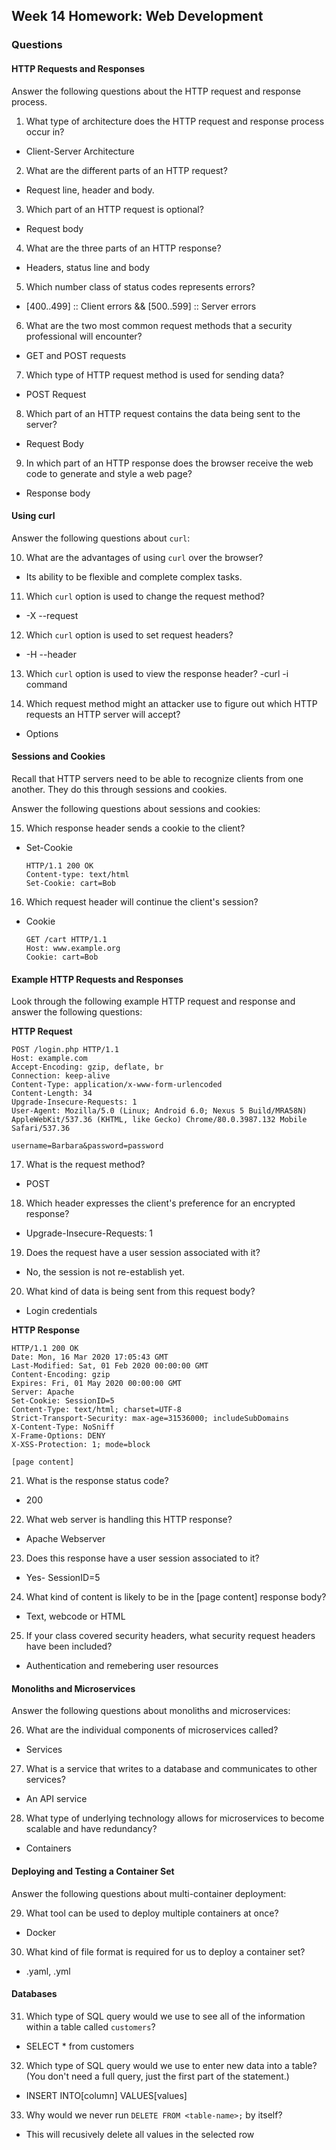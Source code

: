 ## Week 14 Homework: Web Development

### Questions 


#### HTTP Requests and Responses

Answer the following questions about the HTTP request and response process.

1. What type of architecture does the HTTP request and response process occur in?
- Client-Server Architecture

2. What are the different parts of an HTTP request? 
- Request line, header and body.

3. Which part of an HTTP request is optional?
- Request body

4. What are the three parts of an HTTP response?
- Headers, status line and body

5. Which number class of status codes represents errors?
- [400..499] :: Client errors && [500..599] :: Server errors
6. What are the two most common request methods that a security professional will encounter?
- GET and POST requests

7. Which type of HTTP request method is used for sending data?
- POST Request

8. Which part of an HTTP request contains the data being sent to the server?
- Request Body

9. In which part of an HTTP response does the browser receive the web code to generate and style a web page?
- Response body

#### Using curl

Answer the following questions about `curl`:

10. What are the advantages of using `curl` over the browser?
- Its ability to be flexible and complete complex tasks.

11. Which `curl` option is used to change the request method?
- -X --request

12. Which `curl` option is used to set request headers?
- -H --header

13. Which `curl` option is used to view the response header?
-curl -i command

14. Which request method might an attacker use to figure out which HTTP requests an HTTP server will accept?
- Options

#### Sessions and Cookies

Recall that HTTP servers need to be able to recognize clients from one another. They do this through sessions and cookies.

Answer the following questions about sessions and cookies:

15. Which response header sends a cookie to the client?
- Set-Cookie

    ```HTTP
    HTTP/1.1 200 OK
    Content-type: text/html
    Set-Cookie: cart=Bob
    ```

16. Which request header will continue the client's session?
- Cookie

    ```HTTP
    GET /cart HTTP/1.1
    Host: www.example.org
    Cookie: cart=Bob
    ```

#### Example HTTP Requests and Responses

Look through the following example HTTP request and response and answer the following questions:

**HTTP Request**

```HTTP
POST /login.php HTTP/1.1
Host: example.com
Accept-Encoding: gzip, deflate, br
Connection: keep-alive
Content-Type: application/x-www-form-urlencoded
Content-Length: 34
Upgrade-Insecure-Requests: 1
User-Agent: Mozilla/5.0 (Linux; Android 6.0; Nexus 5 Build/MRA58N) AppleWebKit/537.36 (KHTML, like Gecko) Chrome/80.0.3987.132 Mobile Safari/537.36

username=Barbara&password=password
```

17. What is the request method?
- POST

18. Which header expresses the client's preference for an encrypted response?
- Upgrade-Insecure-Requests: 1
19. Does the request have a user session associated with it?
- No, the session is not re-establish yet.
20. What kind of data is being sent from this request body?
- Login credentials

**HTTP Response**

```HTTP
HTTP/1.1 200 OK
Date: Mon, 16 Mar 2020 17:05:43 GMT
Last-Modified: Sat, 01 Feb 2020 00:00:00 GMT
Content-Encoding: gzip
Expires: Fri, 01 May 2020 00:00:00 GMT
Server: Apache
Set-Cookie: SessionID=5
Content-Type: text/html; charset=UTF-8
Strict-Transport-Security: max-age=31536000; includeSubDomains
X-Content-Type: NoSniff
X-Frame-Options: DENY
X-XSS-Protection: 1; mode=block

[page content]
```

21. What is the response status code?
- 200 

22. What web server is handling this HTTP response?
- Apache Webserver

23. Does this response have a user session associated to it?
- Yes- SessionID=5

24. What kind of content is likely to be in the [page content] response body?
- Text, webcode or HTML

25. If your class covered security headers, what security request headers have been included?
- Authentication and remebering user resources

#### Monoliths and Microservices

Answer the following questions about monoliths and microservices:

26. What are the individual components of microservices called?
- Services

27. What is a service that writes to a database and communicates to other services?
- An API service

28. What type of underlying technology allows for microservices to become scalable and have redundancy?
- Containers

#### Deploying and Testing a Container Set

Answer the following questions about multi-container deployment:

29. What tool can be used to deploy multiple containers at once?
- Docker

30. What kind of file format is required for us to deploy a container set?
- .yaml, .yml

#### Databases

31. Which type of SQL query would we use to see all of the information within a table called `customers`?
- SELECT * from customers

32. Which type of SQL query would we use to enter new data into a table? (You don't need a full query, just the first part of the statement.)
- INSERT INTO[column] VALUES[values]

33. Why would we never run `DELETE FROM <table-name>;` by itself?
- This will recusively delete all values in the selected row


